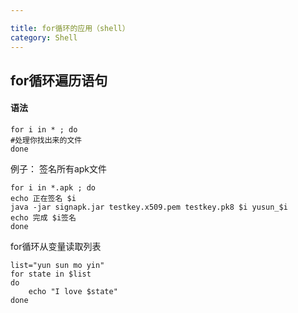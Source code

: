 ```yaml
---

title: for循环的应用（shell）
category: Shell
---
```


for循环遍历语句
--------------

#### 语法

	for i in * ; do
	#处理你找出来的文件
	done

例子： 签名所有apk文件

	for i in *.apk ; do
	echo 正在签名 $i
	java -jar signapk.jar testkey.x509.pem testkey.pk8 $i yusun_$i
	echo 完成 $i签名
	done

for循环从变量读取列表

	list="yun sun mo yin"
	for state in $list
	do
		echo "I love $state"
	done
